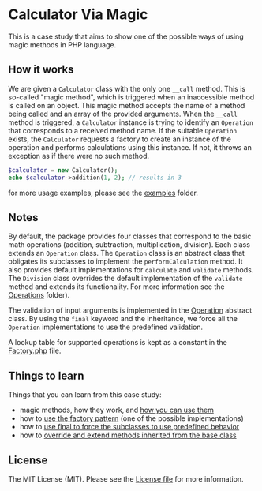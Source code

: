 # Calculator Via Magic

This is a case study that aims to show one of the possible ways of using magic methods in PHP language.


## How it works

We are given a `Calculator` class with the only one `__call` method. This is so-called "magic method", which is
triggered when an inaccessible method is called on an object. This magic method accepts the name of a method being
called and an array of the provided arguments. When the `__call` method is triggered, a `Calculator` instance is trying
to identify an `Operation` that corresponds to a received method name. If the suitable `Operation` exists, the `Calculator`
requests a factory to create an instance of the operation and performs calculations using this instance. If not, it throws
an exception as if there were no such method.

```php
$calculator = new Calculator();
echo $calculator->addition(1, 2); // results in 3
```
for more usage examples, please see the [examples](examples/) folder.


## Notes

By default, the package provides four classes that correspond to the basic math operations (addition, subtraction,
multiplication, division). Each class extends an `Operation` class. The `Operation` class is an abstract class that
obligates its subclasses to implement the `performCalculation` method. It also provides default implementations for
`calculate` and `validate` methods. The `Division` class overrides the default implementation of the `validate` method
and extends its functionality. For more information see the [Operations](src/Operations/) folder).

The validation of input arguments is implemented in the [Operation](src/Operations/Operation.php) abstract class. By using
the `final` keyword and the inheritance, we force all the `Operation` implementations to use the predefined validation.

A lookup table for supported operations is kept as a constant in the [Factory.php](src/Operations/Factory.php) file.


## Things to learn

[//]: # (@todo don't forget to update the line numbers)
Things that you can learn from this case study:
- magic methods, how they work, and [how you can use them](src/Calculator.php#L36)
- how to [use the factory pattern](src/Operations/Factory.php) (one of the possible implementations)
- how to [use final to force the subclasses to use predefined behavior](src/Operations/Operation.php#L23)
- how to [override and extend methods inherited from the base class](src/Operations/Division.php#L28)


## License

The MIT License (MIT). Please see the [License file](LICENSE.md) for more information.